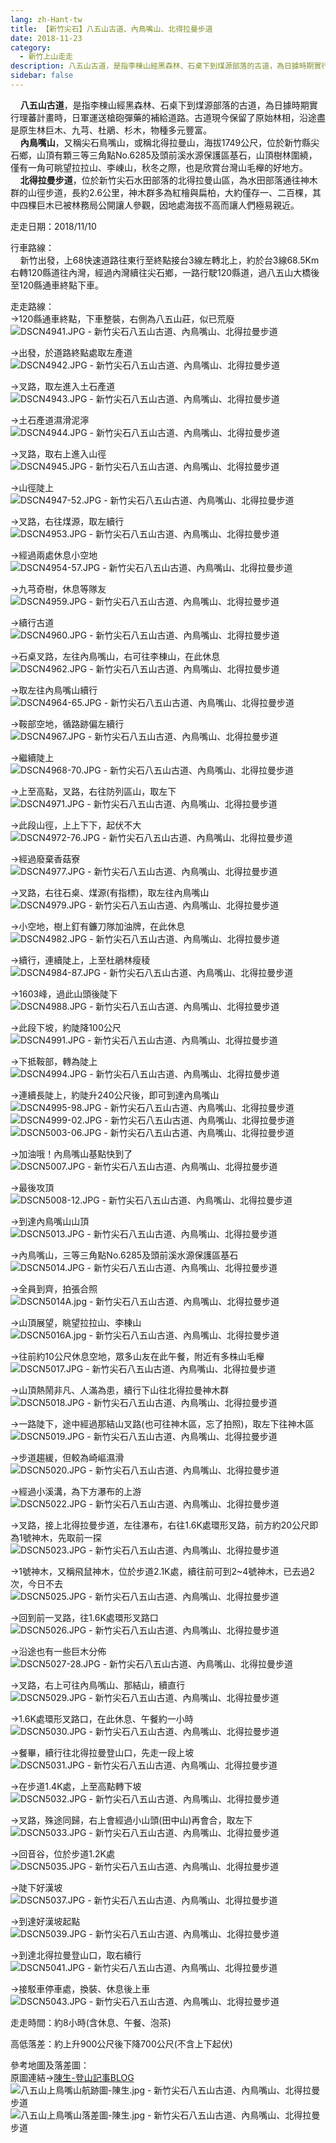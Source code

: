 ```yaml
---
lang: zh-Hant-tw
title: 【新竹尖石】八五山古道、內鳥嘴山、北得拉曼步道
date: 2018-11-23
category: 
  - 新竹上山走走
description: 八五山古道，是指李棟山經黑森林、石桌下到煤源部落的古道，為日據時期實行理蕃計畫時，日軍運送槍砲彈藥的補給道路。古道現今保留了原始林相，沿途盡是原生林巨木、九芎、杜鵑、杉木，物種多元豐富。 內鳥嘴山，又稱尖石鳥嘴山，或稱北得拉曼山，海拔1749公尺，位於新竹縣尖石鄉，山頂有顆三等三角點No.6285及頭前溪水源保護區基石，山頂樹林圍繞，僅有一角可眺望拉拉山、李崠山，秋冬之際，也是欣賞台灣山毛櫸的好地方。 北得拉曼步道，位於新竹尖石水田部落的北得拉曼山區，為水田部落通往神木群的山徑步道，長約2.6公里，神木群多為紅檜與扁柏，大約僅存一、二百棵，其中四棵巨木已被林務局公開讓人參觀，因地處海拔不高而讓人們極易親近。
sidebar: false
---
```


    **八五山古道**，是指李棟山經黑森林、石桌下到煤源部落的古道，為日據時期實行理蕃計畫時，日軍運送槍砲彈藥的補給道路。古道現今保留了原始林相，沿途盡是原生林巨木、九芎、杜鵑、杉木，物種多元豐富。  
    **內鳥嘴山**，又稱尖石鳥嘴山，或稱北得拉曼山，海拔1749公尺，位於新竹縣尖石鄉，山頂有顆三等三角點No.6285及頭前溪水源保護區基石，山頂樹林圍繞，僅有一角可眺望拉拉山、李崠山，秋冬之際，也是欣賞台灣山毛櫸的好地方。  
    **北得拉曼步道**，位於新竹尖石水田部落的北得拉曼山區，為水田部落通往神木群的山徑步道，長約2.6公里，神木群多為紅檜與扁柏，大約僅存一、二百棵，其中四棵巨木已被林務局公開讓人參觀，因地處海拔不高而讓人們極易親近。

走走日期：2018/11/10

行車路線：  
    新竹出發，上68快速道路往東行至終點接台3線左轉北上，約於台3線68.5Km右轉120縣道往內灣，經過內灣續往尖石鄉，一路行駛120縣道，過八五山大橋後至120縣通車終點下車。

走走路線：  
→120縣通車終點，下車整裝，右側為八五山莊，似已荒廢  
![DSCN4941.JPG - 新竹尖石八五山古道、內鳥嘴山、北得拉曼步道](image/1200193584_l.jpg)

→出發，於道路終點處取左產道  
![DSCN4942.JPG - 新竹尖石八五山古道、內鳥嘴山、北得拉曼步道](image/1200192428_l.jpg)

→叉路，取左進入土石產道  
![DSCN4943.JPG - 新竹尖石八五山古道、內鳥嘴山、北得拉曼步道](image/1200194066_l.jpg)

→土石產道濕滑泥濘  
![DSCN4944.JPG - 新竹尖石八五山古道、內鳥嘴山、北得拉曼步道](image/1200193399_l.jpg)

→叉路，取右上進入山徑  
![DSCN4945.JPG - 新竹尖石八五山古道、內鳥嘴山、北得拉曼步道](image/1200193586_l.jpg)

→山徑陡上  
![DSCN4947-52.JPG - 新竹尖石八五山古道、內鳥嘴山、北得拉曼步道](image/1200193974_l.jpg)

→叉路，右往煤源，取左續行  
![DSCN4953.JPG - 新竹尖石八五山古道、內鳥嘴山、北得拉曼步道](image/1200193587_l.jpg)

→經過兩處休息小空地  
![DSCN4954-57.JPG - 新竹尖石八五山古道、內鳥嘴山、北得拉曼步道](image/1200192741_l.jpg)

→九芎奇樹，休息等隊友  
![DSCN4959.JPG - 新竹尖石八五山古道、內鳥嘴山、北得拉曼步道](image/1200192647_l.jpg)

→續行古道  
![DSCN4960.JPG - 新竹尖石八五山古道、內鳥嘴山、北得拉曼步道](image/1200193872_l.jpg)

→石桌叉路，左往內鳥嘴山，右可往李棟山，在此休息  
![DSCN4962.JPG - 新竹尖石八五山古道、內鳥嘴山、北得拉曼步道](image/1200194365_l.jpg)

→取左往內鳥嘴山續行  
![DSCN4964-65.JPG - 新竹尖石八五山古道、內鳥嘴山、北得拉曼步道](image/1200194267_l.jpg)

→鞍部空地，循路跡偏左續行  
![DSCN4967.JPG - 新竹尖石八五山古道、內鳥嘴山、北得拉曼步道](image/1200194268_l.jpg)

→繼續陡上  
![DSCN4968-70.JPG - 新竹尖石八五山古道、內鳥嘴山、北得拉曼步道](image/1200194368_l.jpg)

→上至高點，叉路，右往防列區山，取左下  
![DSCN4971.JPG - 新竹尖石八五山古道、內鳥嘴山、北得拉曼步道](image/1200194070_l.jpg)

→此段山徑，上上下下，起伏不大  
![DSCN4972-76.JPG - 新竹尖石八五山古道、內鳥嘴山、北得拉曼步道](image/1200192429_l.jpg)

→經過廢棄香菇寮  
![DSCN4977.JPG - 新竹尖石八五山古道、內鳥嘴山、北得拉曼步道](image/1200192827_l.jpg)

→叉路，右往石桌、煤源(有指標)，取左往內鳥嘴山  
![DSCN4979.JPG - 新竹尖石八五山古道、內鳥嘴山、北得拉曼步道](image/1200192430_l.jpg)

→小空地，樹上釘有鐮刀隊加油牌，在此休息  
![DSCN4982.JPG - 新竹尖石八五山古道、內鳥嘴山、北得拉曼步道](image/1200192744_l.jpg)

→續行，連續陡上，上至杜鵑林瘦稜  
![DSCN4984-87.JPG - 新竹尖石八五山古道、內鳥嘴山、北得拉曼步道](image/1200194073_l.jpg)

→1603峰，過此山頭後陡下  
![DSCN4988.JPG - 新竹尖石八五山古道、內鳥嘴山、北得拉曼步道](image/1200192829_l.jpg)

→此段下坡，約陡降100公尺  
![DSCN4991.JPG - 新竹尖石八五山古道、內鳥嘴山、北得拉曼步道](image/1200193404_l.jpg)

→下抵鞍部，轉為陡上  
![DSCN4994.JPG - 新竹尖石八五山古道、內鳥嘴山、北得拉曼步道](image/1200192830_l.jpg)

→連續長陡上，約陡升240公尺後，即可到達內鳥嘴山  
![DSCN4995-98.JPG - 新竹尖石八五山古道、內鳥嘴山、北得拉曼步道](image/1200194466_l.jpg)  
![DSCN4999-02.JPG - 新竹尖石八五山古道、內鳥嘴山、北得拉曼步道](image/1200192434_l.jpg)  
![DSCN5003-06.JPG - 新竹尖石八五山古道、內鳥嘴山、北得拉曼步道](image/1200193880_l.jpg)

→加油哦！內鳥嘴山基點快到了  
![DSCN5007.JPG - 新竹尖石八五山古道、內鳥嘴山、北得拉曼步道](image/1200192653_l.jpg)

→最後攻頂  
![DSCN5008-12.JPG - 新竹尖石八五山古道、內鳥嘴山、北得拉曼步道](image/1200193410_l.jpg)

→到達內鳥嘴山山頂  
![DSCN5013.JPG - 新竹尖石八五山古道、內鳥嘴山、北得拉曼步道](image/1200193881_l.jpg)

→內鳥嘴山，三等三角點No.6285及頭前溪水源保護區基石  
![DSCN5014.JPG - 新竹尖石八五山古道、內鳥嘴山、北得拉曼步道](image/1200192749_l.jpg)

→全員到齊，拍張合照  
![DSCN5014A.jpg - 新竹尖石八五山古道、內鳥嘴山、北得拉曼步道](image/1200193597_l.jpg)

→山頂展望，眺望拉拉山、李棟山  
![DSCN5016A.jpg - 新竹尖石八五山古道、內鳥嘴山、北得拉曼步道](image/1200192750_l.jpg)

→往前約10公尺休息空地，眾多山友在此午餐，附近有多株山毛櫸  
![DSCN5017.JPG - 新竹尖石八五山古道、內鳥嘴山、北得拉曼步道](image/1200192436_l.jpg)

→山頂熱鬧非凡、人滿為患，續行下山往北得拉曼神木群  
![DSCN5018.JPG - 新竹尖石八五山古道、內鳥嘴山、北得拉曼步道](image/1200194276_l.jpg)

→一路陡下，途中經過那結山叉路(也可往神木區，忘了拍照)，取左下往神木區  
![DSCN5019.JPG - 新竹尖石八五山古道、內鳥嘴山、北得拉曼步道](image/1200192437_l.jpg)

→步道趨緩，但較為崎嶇濕滑  
![DSCN5020.JPG - 新竹尖石八五山古道、內鳥嘴山、北得拉曼步道](image/1200194376_l.jpg)

→經過小溪溝，為下方瀑布的上游  
![DSCN5022.JPG - 新竹尖石八五山古道、內鳥嘴山、北得拉曼步道](image/1200192835_l.jpg)

→叉路，接上北得拉曼步道，左往瀑布，右往1.6K處環形叉路，前方約20公尺即為1號神木，先取前一探  
![DSCN5023.JPG - 新竹尖石八五山古道、內鳥嘴山、北得拉曼步道](image/1200194566_l.jpg)

→1號神木，又稱飛鼠神木，位於步道2.1K處，續往前可到2~4號神木，已去過2次，今日不去  
![DSCN5025.JPG - 新竹尖石八五山古道、內鳥嘴山、北得拉曼步道](image/1200192656_l.jpg)

→回到前一叉路，往1.6K處環形叉路口  
![DSCN5026.JPG - 新竹尖石八五山古道、內鳥嘴山、北得拉曼步道](image/1200192658_l.jpg)

→沿途也有一些巨木分佈  
![DSCN5027-28.JPG - 新竹尖石八五山古道、內鳥嘴山、北得拉曼步道](image/1200192660_l.jpg)

→叉路，右上可往內鳥嘴山、那結山，續直行  
![DSCN5029.JPG - 新竹尖石八五山古道、內鳥嘴山、北得拉曼步道](image/1200193509_l.jpg)

→1.6K處環形叉路口，在此休息、午餐約一小時  
![DSCN5030.JPG - 新竹尖石八五山古道、內鳥嘴山、北得拉曼步道](image/1200194568_l.jpg)

→餐畢，續行往北得拉曼登山口，先走一段上坡  
![DSCN5031.JPG - 新竹尖石八五山古道、內鳥嘴山、北得拉曼步道](image/1200194074_l.jpg)

→在步道1.4K處，上至高點轉下坡  
![DSCN5032.JPG - 新竹尖石八五山古道、內鳥嘴山、北得拉曼步道](image/1200194570_l.jpg)

→叉路，殊途同歸，右上會經過小山頭(田中山)再會合，取左下  
![DSCN5033.JPG - 新竹尖石八五山古道、內鳥嘴山、北得拉曼步道](image/1200193977_l.jpg)

→回音谷，位於步道1.2K處  
![DSCN5035.JPG - 新竹尖石八五山古道、內鳥嘴山、北得拉曼步道](image/1200194379_l.jpg)

→陡下好漢坡  
![DSCN5037.JPG - 新竹尖石八五山古道、內鳥嘴山、北得拉曼步道](image/1200194278_l.jpg)

→到達好漢坡起點  
![DSCN5039.JPG - 新竹尖石八五山古道、內鳥嘴山、北得拉曼步道](image/1200194381_l.jpg)

→到達北得拉曼登山口，取右續行  
![DSCN5041.JPG - 新竹尖石八五山古道、內鳥嘴山、北得拉曼步道](image/1200193512_l.jpg)

→接駁車停車處，換裝、休息後上車  
![DSCN5043.JPG - 新竹尖石八五山古道、內鳥嘴山、北得拉曼步道](image/1200194471_l.jpg)

走走時間：約8小時(含休息、午餐、泡茶)

高低落差：約上升900公尺後下降700公尺(不含上下起伏)

參考地圖及落差圖：  
原圖連結→[陳生-登山記事BLOG](https://blog.xuite.net/c220435988/123/477425767)  
![八五山上鳥嘴山航跡圖-陳生.jpg - 新竹尖石八五山古道、內鳥嘴山、北得拉曼步道](image/1200194075_l.jpg)  
![八五山上鳥嘴山落差圖-陳生.jpg - 新竹尖石八五山古道、內鳥嘴山、北得拉曼步道](image/1200193883_l.jpg)